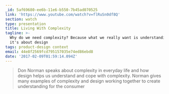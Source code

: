 ```yaml
---
_id: 5af69680-ee6b-11e6-b550-7b45ad070525
link: 'https://www.youtube.com/watch?v=flRuSn0df8Q'
section: watch
type: presentation
title: Living With Complexity
tagline: >-
  Why do we need complexity? Because what we really want is understanding, so,
  it's about design
tags: product-design context
email: 44e8f2569fcd795157035e74ed86ebd8
date: '2017-02-09T01:59:14.094Z'
---
```

> Don Norman speaks about complexity in everyday life and how design helps us understand and cope with complexity. Norman gives many examples of complexity and design working together to create understanding for the consumer
